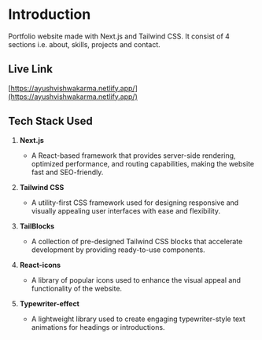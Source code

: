 # Introduction  
Portfolio website made with Next.js and Tailwind CSS. It consist of 4 sections i.e. about, skills, projects and contact.

## Live Link  
[https://ayushvishwakarma.netlify.app/](https://ayushvishwakarma.netlify.app/)  

## Tech Stack Used  
1. **Next.js**  
   - A React-based framework that provides server-side rendering, optimized performance, and routing capabilities, making the website fast and SEO-friendly.  

2. **Tailwind CSS**  
   - A utility-first CSS framework used for designing responsive and visually appealing user interfaces with ease and flexibility.  

3. **TailBlocks**  
   - A collection of pre-designed Tailwind CSS blocks that accelerate development by providing ready-to-use components.  

4. **React-icons**  
   - A library of popular icons used to enhance the visual appeal and functionality of the website.  

5. **Typewriter-effect**  
   - A lightweight library used to create engaging typewriter-style text animations for headings or introductions.  
